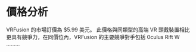 # 價格分析
VRFusion 的市場訂價為 $5.99 美元。
此價格與同類型的高端 VR 頭戴裝置相比更具有競爭力，在同價位內，VRFusion 的主要競爭對手包括 0culus Rift W .........
